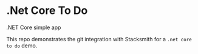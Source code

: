 # .Net Core To Do
.NET Core simple app

This repo demonstrates the git integration with Stacksmith for a `.net core to do` demo.
